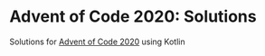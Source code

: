 # Advent of Code 2020: Solutions

Solutions for [Advent of Code 2020](https://adventofcode.com/2020) using Kotlin